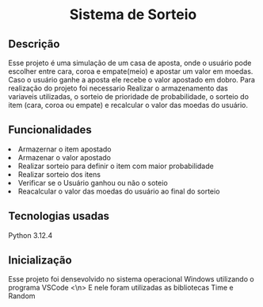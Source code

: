 <h1 align="center">Sistema de Sorteio </h1>

<h2>Descrição</h2>
Esse projeto é uma simulação de um casa de aposta, onde o usuário pode escolher entre cara, coroa e empate(meio) e apostar um valor em moedas. 
Caso o usuário ganhe a aposta ele recebe o valor apostado em dobro.
Para realização do projeto foi necessario Realizar o armazenamento das variaveis utilizadas, o sorteio de prioridade de probabilidade, o sorteio do item (cara, coroa ou empate) e recalcular o valor das moedas do usuário.

<h2>Funcionalidades</h2>
<li>Armazernar o item apostado</li>
<li>Armazenar o valor apostado</li>
<li>Realizar sorteio para definir o item com maior probabilidade</li>
<li>Realizar sorteio dos itens</li>
<li>Verificar se o Usuário ganhou ou não o soteio</li>
<li>Reacalcular o valor das moedas do usuário ao final do sorteio</li>

<h2>Tecnologias usadas</h2>
Python 3.12.4

<h2>Inicialização</h2>
Esse projeto foi densevolvido no sistema operacional Windows utilizando o programa VSCode <\n> 
E nele foram utilizadas as bibliotecas Time e Random
